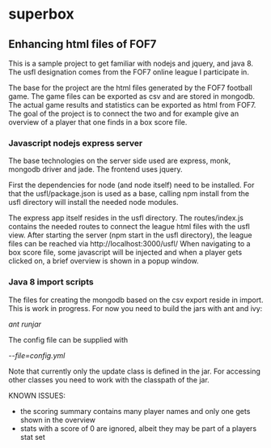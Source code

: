 superbox
========

## Enhancing html files of FOF7 ##

This is a sample project to get familiar with nodejs and jquery, and java 8. 
The usfl designation comes from the FOF7 online league I participate in.

The base for the project are the html files generated by the FOF7 football game. The game files
can be exported as csv and are stored in mongodb. The actual game results and statistics can
be exported as html from FOF7. The goal of the project is to connect the two and for example
give an overview of a player that one finds in a box score file.

### Javascript nodejs express server ###

The base technologies on the server side used are express, monk, mongodb driver and jade. The
frontend uses jquery. 

First the dependencies for node (and node itself) need to be installed. For that the usfl/package.json
is used as a base, calling npm install from the usfl directory will install the needed node
modules.

The express app itself resides in the usfl directory. The routes/index.js contains the needed
routes to connect the league html files with the usfl view. After starting the server (npm start in
the usfl directory), the league files can be reached via http://localhost:3000/usfl/ When navigating
to a box score file, some javascript will be injected and when a player gets clicked on, a brief
overview is shown in a popup window.

### Java 8 import scripts ###

The files for creating the mongodb based on the csv export reside in import. This is work in progress.
For now you need to build the jars with ant and ivy:

  *ant runjar*

The config file can be supplied with

  *--file=config.yml*

Note that currently only the update class is defined in the jar. For accessing other classes you
need to work with the classpath of the jar.

KNOWN ISSUES:
- the scoring summary contains many player names and only one gets shown in the overview
- stats with a score of 0 are ignored, albeit they may be part of a players stat set
